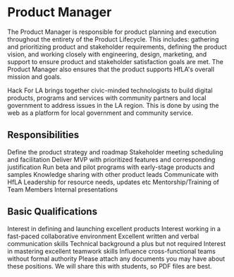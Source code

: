 # Product Manager
The Product Manager is responsible for product planning and execution throughout the entirety of the Product Lifecycle. This includes: gathering and prioritizing product and stakeholder requirements, defining the product vision, and working closely with engineering, design, marketing, and support to ensure product and stakeholder satisfaction goals are met. The Product Manager also ensures that the product supports HfLA's overall mission and goals.

Hack For LA brings together civic-minded technologists to build digital products, programs and services with community partners and local government to address issues in the LA region. This is done by using the web as a platform for local government and community service.

## Responsibilities
Define the product strategy and roadmap
Stakeholder meeting scheduling and facilitation
Deliver MVP with prioritized features and corresponding justification
Run beta and pilot programs with early-stage products and samples
Knowledge sharing with other product leads
Communicate with HfLA Leadership for resource needs, updates etc
Mentorship/Training of Team Members
Internal presentations

## Basic Qualifications
Interest in defining and launching excellent products
Interest working in a fast-paced collaborative environment
Excellent written and verbal communication skills
Technical background a plus but not required
Interest in mastering excellent teamwork skills
Influence cross-functional teams without formal authority
Please attach any documents you may have about these positions. We will share this with students, so PDF files are best.
